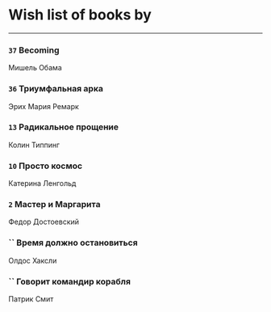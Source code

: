 # Wish list of books by [](https://plus.google.com/u/0/104731829794763834502/)
---

### `37` Becoming
Мишель Обама

### `36` Триумфальная арка
Эрих Мария Ремарк

### `13` Радикальное прощение
Колин Типпинг

### `10` Просто космос
Катерина Ленгольд

### `2` Мастер и Маргарита
Федор Достоевский

### `` Время должно остановиться
Олдос Хаксли

### `` Говорит командир корабля
Патрик Смит

